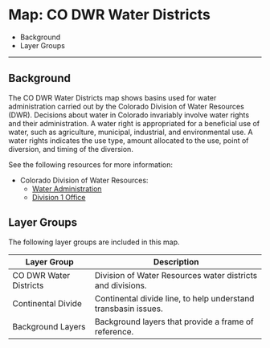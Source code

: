 # Map: CO DWR Water Districts

* Background
* Layer Groups

-------------

## Background

The CO DWR Water Districts map shows basins used for water administration carried out by
the Colorado Division of Water Resources (DWR).
Decisions about water in Colorado invariably involve water rights and their administration.
A water right is appropriated for a beneficial use of water,
such as agriculture, municipal, industrial, and environmental use.
A water rights indicates the use type, amount allocated to the use, point of diversion,
and timing of the diversion.

See the following resources for more information:

* Colorado Division of Water Resources:
	+ [Water Administration](https://dwr.colorado.gov/services/water-administration)
	+ [Division 1 Office](https://dwr.colorado.gov/division-offices/division-1-office)

## Layer Groups

The following layer groups are included in this map.

| **Layer Group** | **Description** |
| -- | -- |
| CO DWR Water Districts | Division of Water Resources water districts and divisions. |
| Continental Divide | Continental divide line, to help understand transbasin issues. |
| Background Layers | Background layers that provide a frame of reference. |
